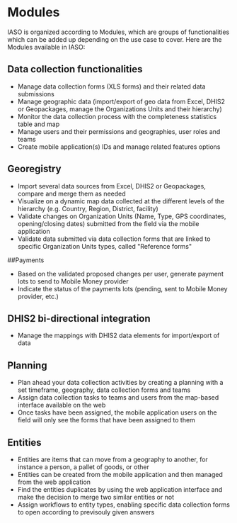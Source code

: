# Modules

IASO is organized according to Modules, which are groups of functionalities which can be added up depending on the use case to cover. Here are the Modules available in IASO:

## Data collection functionalities
- Manage data collection forms (XLS forms) and their related data submissions
- Manage geographic data (import/export of geo data from Excel, DHIS2 or Geopackages, manage the Organizations Units and their hierarchy)
- Monitor the data collection process with the completeness statistics table and map
- Manage users and their permissions and geographies, user roles and teams
- Create mobile application(s) IDs and manage related features options

## Georegistry 
- Import several data sources from Excel, DHIS2 or Geopackages, compare and merge them as needed
- Visualize on a dynamic map data collected at the different levels of the hierarchy (e.g. Country, Region, District, facility)
- Validate changes on Organization Units (Name, Type, GPS coordinates, opening/closing dates) submitted from the field via the mobile application
- Validate data submitted via data collection forms that are linked to specific Organization Units types, called "Reference forms"

##Payments
- Based on the validated proposed changes per user, generate payment lots to send to Mobile Money provider
- Indicate the status of the payments lots (pending, sent to Mobile Money provider, etc.)

## DHIS2 bi-directional integration 
- Manage the mappings with DHIS2 data elements for import/export of data

## Planning
-  Plan ahead your data collection activities by creating a planning with a set timeframe, geography, data collection forms and teams
- Assign data collection tasks to teams and users from the map-based interface available on the web
- Once tasks have been assigned, the mobile application users on the field will only see the forms that have been assigned to them

## Entities
- Entities are items that can move from a geography to another, for instance a person, a pallet of goods, or other
- Entities can be created from the mobile application and then managed from the web application
- Find the entities duplicates by using the web application interface and make the decision to merge two similar entities or not
- Assign workflows to entity types, enabling specific data collection forms to open according to previsouly given answers
